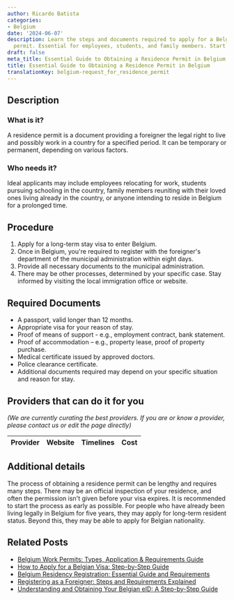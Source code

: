 ```yaml
---
author: Ricardo Batista
categories:
- Belgium
date: '2024-06-07'
description: Learn the steps and documents required to apply for a Belgian residence
  permit. Essential for employees, students, and family members. Start early!
draft: false
meta_title: Essential Guide to Obtaining a Residence Permit in Belgium
title: Essential Guide to Obtaining a Residence Permit in Belgium
translationKey: belgium-request_for_residence_permit
---
```


## Description
### What is it?
A residence permit is a document providing a foreigner the legal right to live and possibly work in a country for a specified period. It can be temporary or permanent, depending on various factors.

### Who needs it?
Ideal applicants may include employees relocating for work, students pursuing schooling in the country, family members reuniting with their loved ones living already in the country, or anyone intending to reside in Belgium for a prolonged time.

## Procedure
1. Apply for a long-term stay visa to enter Belgium. 
2. Once in Belgium, you're required to register with the foreigner's department of the municipal administration within eight days.
3. Provide all necessary documents to the municipal administration.
4. There may be other processes, determined by your specific case. Stay informed by visiting the local immigration office or website.

## Required Documents
- A passport, valid longer than 12 months.
- Appropriate visa for your reason of stay.
- Proof of means of support - e.g., employment contract, bank statement.
- Proof of accommodation – e.g., property lease, proof of property purchase.
- Medical certificate issued by approved doctors.
- Police clearance certificate.
- Additional documents required may depend on your specific situation and reason for stay. 

## Providers that can do it for you

_(We are currently curating the best providers. If you are or know a provider, please contact us or edit the page directly)_

| Provider        |     Website     |     Timelines    |       Cost      |
| :-------------: | :-------------: |  :-------------: | :-------------: |

## Additional details
The process of obtaining a residence permit can be lengthy and requires many steps. There may be an official inspection of your residence, and often the permission isn't given before your visa expires. It is recommended to start the process as early as possible. For people who have already been living legally in Belgium for five years, they may apply for long-term resident status. Beyond this, they may be able to apply for Belgian nationality.


## Related Posts

- [Belgium Work Permits: Types, Application & Requirements Guide](https://tramitit.com/guides/belgium/request_for_work_permit/)
- [How to Apply for a Belgian Visa: Step-by-Step Guide](https://tramitit.com/guides/belgium/request_for_visa/)
- [Belgium Residency Registration: Essential Guide and Requirements](https://tramitit.com/guides/belgium/registration_in_the_population_registers/)
- [Registering as a Foreigner: Steps and Requirements Explained](https://tramitit.com/guides/belgium/registration_in_the_foreigners_registers/)
- [Understanding and Obtaining Your Belgian eID: A Step-by-Step Guide](https://tramitit.com/guides/belgium/request_for_identity_card/)